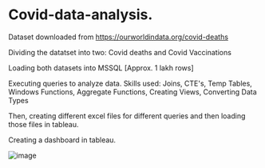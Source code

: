 # Covid-data-analysis.

Dataset downloaded from https://ourworldindata.org/covid-deaths

Dividing the datatset into two: Covid deaths and Covid Vaccinations 

Loading both datasets into MSSQL [Approx. 1 lakh rows]

Executing queries to analyze data. Skills used: Joins, CTE's, Temp Tables, Windows Functions, Aggregate Functions, Creating Views, Converting Data Types

Then, creating different excel files for different queries and then loading those files in tableau.

Creating a dashboard in tableau.

![image](https://user-images.githubusercontent.com/46858938/171826171-66614252-117a-4c52-a505-5fedcde8b93a.png)
